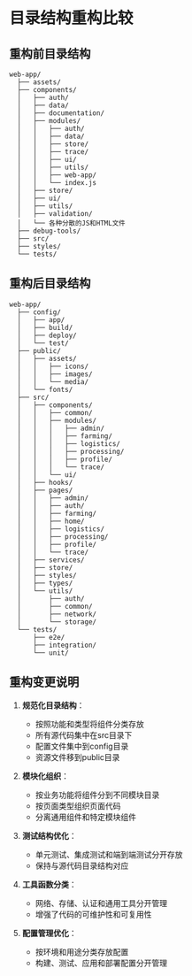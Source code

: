 # 目录结构重构比较

## 重构前目录结构
```
web-app/
  ├── assets/
  ├── components/
  │   ├── auth/
  │   ├── data/
  │   ├── documentation/
  │   ├── modules/
  │   │   ├── auth/
  │   │   ├── data/
  │   │   ├── store/
  │   │   ├── trace/
  │   │   ├── ui/
  │   │   ├── utils/
  │   │   ├── web-app/
  │   │   └── index.js
  │   ├── store/
  │   ├── ui/
  │   ├── utils/
  │   ├── validation/
  │   └── 各种分散的JS和HTML文件
  ├── debug-tools/
  ├── src/
  ├── styles/
  └── tests/
```

## 重构后目录结构
```
web-app/
  ├── config/
  │   ├── app/
  │   ├── build/
  │   ├── deploy/
  │   └── test/
  ├── public/
  │   ├── assets/
  │   │   ├── icons/
  │   │   ├── images/
  │   │   └── media/
  │   └── fonts/
  ├── src/
  │   ├── components/
  │   │   ├── common/
  │   │   ├── modules/
  │   │   │   ├── admin/
  │   │   │   ├── farming/
  │   │   │   ├── logistics/
  │   │   │   ├── processing/
  │   │   │   ├── profile/
  │   │   │   └── trace/
  │   │   └── ui/
  │   ├── hooks/
  │   ├── pages/
  │   │   ├── admin/
  │   │   ├── auth/
  │   │   ├── farming/
  │   │   ├── home/
  │   │   ├── logistics/
  │   │   ├── processing/
  │   │   ├── profile/
  │   │   └── trace/
  │   ├── services/
  │   ├── store/
  │   ├── styles/
  │   ├── types/
  │   └── utils/
  │       ├── auth/
  │       ├── common/
  │       ├── network/
  │       └── storage/
  └── tests/
      ├── e2e/
      ├── integration/
      └── unit/
```

## 重构变更说明

1. **规范化目录结构**：
   - 按照功能和类型将组件分类存放
   - 所有源代码集中在src目录下
   - 配置文件集中到config目录
   - 资源文件移到public目录

2. **模块化组织**：
   - 按业务功能将组件分到不同模块目录
   - 按页面类型组织页面代码
   - 分离通用组件和特定模块组件

3. **测试结构优化**：
   - 单元测试、集成测试和端到端测试分开存放
   - 保持与源代码目录结构对应

4. **工具函数分类**：
   - 网络、存储、认证和通用工具分开管理
   - 增强了代码的可维护性和可复用性

5. **配置管理优化**：
   - 按环境和用途分类存放配置
   - 构建、测试、应用和部署配置分开管理 